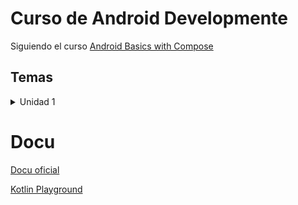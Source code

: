 # Curso de Android Developmente

Siguiendo el curso [Android Basics with Compose](https://developer.android.com/courses/android-basics-compose/course)

## Temas

<details>
<summary>Unidad 1</summary>

- [1.3 - Hello world](./kotlin/hello_word/)
- [1.4 - Variables y Constantes](./kotlin/variables/)
- [1.5 - Functions](./kotlin/functions/)

</details>

# Docu

[Docu oficial](https://kotlinlang.org/docs/home.html)

[Kotlin Playground](https://developer.android.com/training/kotlinplayground)
